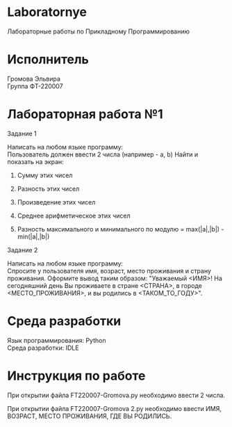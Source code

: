 # Laboratornye
Лабораторные работы по Прикладному Программированию

# Исполнитель
Громова Эльвира  
Группа ФТ-220007
# Лабораторная работа №1
Задание 1

Написать на любом языке программу:  
Пользователь должен ввести 2 числа (например - a, b)
Найти и показать на экран:

1. Сумму этих чисел

2. Разность этих чисел

3. Произведение этих чисел

4. Среднее арифметическое этих чисел

5. Разность максимального и минимального по модулю = max(|a|,|b|) - min(|a|,|b|)


Задание 2

Написать на любом языке программу:  
Спросите у пользователя имя, возраст, место проживания и страну проживания.
Оформите вывод таким образом:
"Уважаемый <ИМЯ>!
На сегодняшний день Вы проживаете в стране <СТРАНА>, в городе <МЕСТО_ПРОЖИВАНИЯ>, и вы родились в <ТАКОМ_ТО_ГОДУ>".

# Среда разработки
Язык программирования: Python  
Среда разработки: IDLE

# Инструкция по работе
При открытии файла FT220007-Gromova.py необходимо ввести 2 числа.


При открытии файла FT220007-Gromova 2.py необходимо ввести ИМЯ, ВОЗРАСТ, МЕСТО ПРОЖИВАНИЯ, ГДЕ ВЫ РОДИЛИСЬ.
